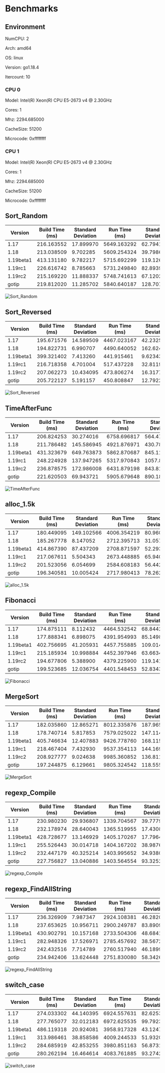 # Benchmarks

## Environment

NumCPU: 2

Arch: amd64

OS: linux

Version: go1.18.4

Itercount: 10

### CPU 0

Model: Intel(R) Xeon(R) CPU E5-2673 v4 @ 2.30GHz

Cores: 1

Mhz: 2294.685000

CacheSize: 51200

Microcode: 0xffffffff

### CPU 1

Model: Intel(R) Xeon(R) CPU E5-2673 v4 @ 2.30GHz

Cores: 1

Mhz: 2294.685000

CacheSize: 51200

Microcode: 0xffffffff

## Sort_Random

| Version | Build Time (ms) | Standard Deviation | Run Time (ms) | Standard Deviation |
| ------ | ------ | ------ | ------ | ------ |
| 1.17 | 216.163552 | 17.899970 | 5649.163292 | 62.794198 |
| 1.18 | 213.038509 | 9.702285 | 5609.254324 | 39.798648 |
| 1.19beta1 | 413.131180 | 9.782217 | 5715.692299 | 119.126601 |
| 1.19rc1 | 226.616742 | 8.785663 | 5731.249840 | 82.893989 |
| 1.19rc2 | 215.169220 | 11.888337 | 5748.741613 | 67.120210 |
| gotip | 219.812020 | 11.285702 | 5840.640187 | 128.707754 |

![Sort_Random](./Sort_Random__7a0a58c9e3.png)

## Sort_Reversed

| Version | Build Time (ms) | Standard Deviation | Run Time (ms) | Standard Deviation |
| ------ | ------ | ------ | ------ | ------ |
| 1.17 | 195.671576 | 14.589509 | 4467.023167 | 42.232597 |
| 1.18 | 194.822731 | 6.990707 | 4490.640052 | 162.624040 |
| 1.19beta1 | 399.321402 | 7.413260 | 441.915461 | 9.623434 |
| 1.19rc1 | 216.718358 | 4.701004 | 517.437228 | 32.811982 |
| 1.19rc2 | 207.062273 | 10.434095 | 473.806274 | 16.317799 |
| gotip | 205.722127 | 5.191157 | 450.808847 | 12.792205 |

![Sort_Reversed](./Sort_Reversed__4f239a2e28.png)

## TimeAfterFunc

| Version | Build Time (ms) | Standard Deviation | Run Time (ms) | Standard Deviation |
| ------ | ------ | ------ | ------ | ------ |
| 1.17 | 206.824253 | 30.274016 | 6758.696817 | 564.472713 |
| 1.18 | 211.786482 | 145.586945 | 4921.876971 | 430.785582 |
| 1.19beta1 | 431.323679 | 649.763873 | 5862.870687 | 845.119267 |
| 1.19rc1 | 248.224928 | 137.947265 | 5317.970843 | 1057.856857 |
| 1.19rc2 | 236.878575 | 172.986008 | 6431.879198 | 843.812210 |
| gotip | 221.620503 | 69.943721 | 5905.679648 | 890.182100 |

![TimeAfterFunc](./TimeAfterFunc__b4a2fe2bf5.png)

## alloc_1.5k

| Version | Build Time (ms) | Standard Deviation | Run Time (ms) | Standard Deviation |
| ------ | ------ | ------ | ------ | ------ |
| 1.17 | 180.449095 | 149.102566 | 4006.354219 | 80.960823 |
| 1.18 | 185.267778 | 8.147052 | 2712.395713 | 31.057875 |
| 1.19beta1 | 414.867390 | 87.437209 | 2708.871597 | 52.293690 |
| 1.19rc1 | 217.067611 | 5.504343 | 2673.448885 | 65.940116 |
| 1.19rc2 | 201.523056 | 6.054699 | 2584.608183 | 56.442065 |
| gotip | 196.340581 | 10.005424 | 2717.980413 | 78.262434 |

![alloc_1.5k](./alloc_1.5k__78691b2f49.png)

## Fibonacci

| Version | Build Time (ms) | Standard Deviation | Run Time (ms) | Standard Deviation |
| ------ | ------ | ------ | ------ | ------ |
| 1.17 | 174.875111 | 8.112432 | 4464.532542 | 68.844234 |
| 1.18 | 177.888341 | 6.898075 | 4391.954993 | 85.149874 |
| 1.19beta1 | 402.756695 | 41.205931 | 4457.755885 | 109.014733 |
| 1.19rc1 | 215.185934 | 10.998884 | 4452.397946 | 63.663436 |
| 1.19rc2 | 194.677806 | 5.388900 | 4379.225900 | 119.141450 |
| gotip | 199.523685 | 12.036754 | 4401.548453 | 52.834392 |

![Fibonacci](./Fibonacci__016be0f0bc.png)

## MergeSort

| Version | Build Time (ms) | Standard Deviation | Run Time (ms) | Standard Deviation |
| ------ | ------ | ------ | ------ | ------ |
| 1.17 | 182.035860 | 12.865271 | 8012.335876 | 187.965920 |
| 1.18 | 178.740714 | 5.817853 | 7579.025022 | 147.114916 |
| 1.19beta1 | 405.746634 | 12.407883 | 9426.778760 | 168.115682 |
| 1.19rc1 | 218.467404 | 7.432930 | 9537.354113 | 144.169026 |
| 1.19rc2 | 208.927777 | 9.024638 | 9985.360852 | 136.811484 |
| gotip | 197.244875 | 6.129661 | 9805.324542 | 118.555290 |

![MergeSort](./MergeSort__619024e898.png)

## regexp_Compile

| Version | Build Time (ms) | Standard Deviation | Run Time (ms) | Standard Deviation |
| ------ | ------ | ------ | ------ | ------ |
| 1.17 | 230.980230 | 29.936807 | 1339.704567 | 39.777978 |
| 1.18 | 232.178974 | 28.640043 | 1365.519955 | 17.430874 |
| 1.19beta1 | 428.728677 | 13.146929 | 1405.170267 | 17.796404 |
| 1.19rc1 | 255.526443 | 30.014718 | 1404.167202 | 38.987662 |
| 1.19rc2 | 232.447179 | 40.325214 | 1403.995652 | 34.938025 |
| gotip | 227.756827 | 13.040886 | 1403.564554 | 93.325242 |

![regexp_Compile](./regexp_Compile__b52c0e0ed5.png)

## regexp_FindAllString

| Version | Build Time (ms) | Standard Deviation | Run Time (ms) | Standard Deviation |
| ------ | ------ | ------ | ------ | ------ |
| 1.17 | 236.326909 | 7.987347 | 2924.108381 | 46.282089 |
| 1.18 | 237.653625 | 10.956711 | 2900.249787 | 83.890966 |
| 1.19beta1 | 430.902791 | 10.157168 | 2733.504306 | 48.684199 |
| 1.19rc1 | 282.948326 | 17.526971 | 2785.457692 | 38.567270 |
| 1.19rc2 | 242.432516 | 7.714789 | 2760.517940 | 46.189997 |
| gotip | 234.942406 | 13.624448 | 2751.830080 | 58.342609 |

![regexp_FindAllString](./regexp_FindAllString__efbe67306d.png)

## switch_case

| Version | Build Time (ms) | Standard Deviation | Run Time (ms) | Standard Deviation |
| ------ | ------ | ------ | ------ | ------ |
| 1.17 | 274.033302 | 44.140395 | 6924.557631 | 82.625331 |
| 1.18 | 277.765077 | 32.012183 | 6972.625535 | 99.792337 |
| 1.19beta1 | 486.119318 | 20.924081 | 3958.917328 | 43.124717 |
| 1.19rc1 | 313.986461 | 38.858586 | 4009.244533 | 51.932082 |
| 1.19rc2 | 284.685919 | 42.853255 | 3980.851163 | 56.873178 |
| gotip | 280.262194 | 16.464614 | 4083.761885 | 93.274287 |

![switch_case](./switch_case__725e73000e.png)

